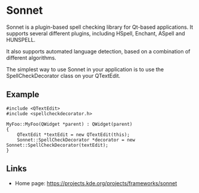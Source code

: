 Sonnet
======

Sonnet is a plugin-based spell checking library for Qt-based
applications. It supports several different plugins, including
HSpell, Enchant, ASpell and HUNSPELL.

It also supports automated language detection, based on a
combination of different algorithms.

The simplest way to use Sonnet in your application is to use the
SpellCheckDecorator class on your QTextEdit.

Example
-------

    #include <QTextEdit>
    #include <spellcheckdecorator.h>

    MyFoo::MyFoo(QWidget *parent) : QWidget(parent)
    {
        QTextEdit *textEdit = new QTextEdit(this);
        Sonnet::SpellCheckDecorator *decorator = new Sonnet::SpellCheckDecorator(textEdit);
    }


Links
-----

- Home page: <https://projects.kde.org/projects/frameworks/sonnet>

